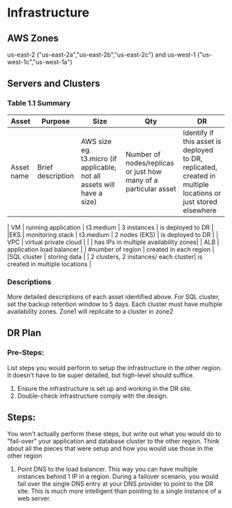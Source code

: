 # Infrastructure

## AWS Zones
us-east-2 ("us-east-2a","us-east-2b","us-east-2c") and us-west-1 ("us-west-1c","us-west-1a")

## Servers and Clusters

### Table 1.1 Summary
| Asset      | Purpose           | Size                                                                   | Qty                                                             | DR                                                                                                           |
|------------|-------------------|------------------------------------------------------------------------|-----------------------------------------------------------------|--------------------------------------------------------------------------------------------------------------|
| Asset name | Brief description | AWS size eg. t3.micro (if applicable, not all assets will have a size) | Number of nodes/replicas or just how many of a particular asset | Identify if this asset is deployed to DR, replicated, created in multiple locations or just stored elsewhere |

| VM | running application | t3.medium | 3 instances | is deployed to DR |
 |EKS | monitoring stack | t3.medium | 2 nodes (EKS) | is deployed to DR |
| VPC | virtual private cloud |  | | has IPs in multiple availability zones|
| ALB | application load balancer |  | #number of region | created in each region |
|SQL cluster | storing data |  | 2 clusters, 2 instances/ each cluster| is created in multiple locations |

### Descriptions
More detailed descriptions of each asset identified above.
For SQL cluster, set the backup retention window to 5 days. Each cluster must have multiple availability zones. Zone1 will replicate to a cluster in zone2
## DR Plan
### Pre-Steps:
List steps you would perform to setup the infrastructure in the other region. It doesn't have to be super detailed, but high-level should suffice.
1. Ensure the infrastructure is set up and working in the DR site.
2. Double-check infrastructure comply with the design.

## Steps:
You won't actually perform these steps, but write out what you would do to "fail-over" your application and database cluster to the other region. Think about all the pieces that were setup and how you would use those in the other region
1. Point DNS to the load balancer. This way you can have multiple instances behind 1 IP in a region. During a failover scenario, you would fail over the single DNS entry at your DNS provider to point to the DR site. This is much more intelligent than pointing to a single instance of a web server.